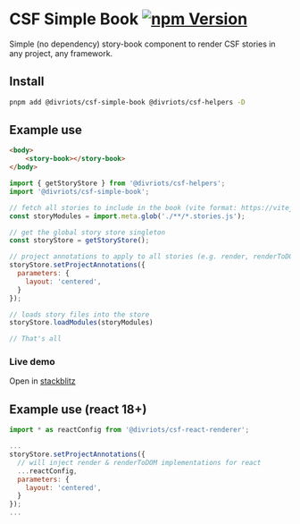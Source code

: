 # CSF Simple Book [![npm Version](https://img.shields.io/npm/v/@divriots/csf-simple-book?cacheSeconds=1800)](https://npmjs.com/package/divriots/csf-simple-book)

Simple (no dependency) story-book component to render CSF stories in any project, any framework.

## Install

```sh
pnpm add @divriots/csf-simple-book @divriots/csf-helpers -D
```

## Example use

```html
<body>
	<story-book></story-book>
</body>
```

```js
import { getStoryStore } from '@divriots/csf-helpers';
import '@divriots/csf-simple-book';

// fetch all stories to include in the book (vite format: https://vitejs.dev/guide/features.html#glob-import )
const storyModules = import.meta.glob('./**/*.stories.js');

// get the global story store singleton
const storyStore = getStoryStore();

// project annotations to apply to all stories (e.g. render, renderToDOM, globals, parameters ...)
storyStore.setProjectAnnotations({
  parameters: {
    layout: 'centered',
  }
});

// loads story files into the store
storyStore.loadModules(storyModules)

// That's all
```

### Live demo

Open in [stackblitz](https://stackblitz.com/github/divriots/csf-simple-book) 


## Example use (react 18+)

```js
import * as reactConfig from '@divriots/csf-react-renderer';

...
storyStore.setProjectAnnotations({
  // will inject render & renderToDOM implementations for react
  ...reactConfig,
  parameters: {
    layout: 'centered',
  }
});
...

```

